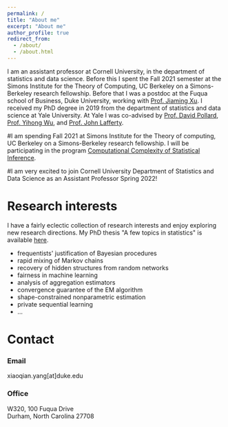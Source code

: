 ```yaml
---
permalink: /
title: "About me"
excerpt: "About me"
author_profile: true
redirect_from: 
  - /about/
  - /about.html
---
```


I am an assistant professor at Cornell University, in the department of statistics and data science. Before this I spent the Fall 2021 semester at the Simons Institute for the Theory of Computing, UC Berkeley on a Simons-Berkeley research fellowship. Before that I was a postdoc at the Fuqua school of Business, Duke University, working with [Prof. Jiaming Xu](https://faculty.fuqua.duke.edu/~jx77/). I received my PhD degree in 2019 from the department of statistics and data science at Yale University. At Yale I was co-advised by [Prof. David Pollard](http://www.stat.yale.edu/~pollard/), [Prof. Yihong Wu](http://www.stat.yale.edu/~yw562/), and [Prof. John Lafferty](https://statml.yale.edu/people/pi).

#I am spending Fall 2021 at Simons Institute for the Theory of computing, UC Berkeley on a Simons-Berkeley research fellowship. I will be participating in the program [Computational Complexity of Statistical Inference](https://simons.berkeley.edu/programs/si2021).

#I am very excited to join Cornell University Department of Statistics and Data Science as an Assistant Professor Spring 2022!

Research interests
======
I have a fairly eclectic collection of research interests and enjoy exploring new research directions. My PhD thesis "A few topics in statistics" is available [here](http://danayang.github.io/files/thesis.pdf).

* frequentists' justification of Bayesian procedures
* rapid mixing of Markov chains
* recovery of hidden structures from random networks
* fairness in machine learning
* analysis of aggregation estimators
* convergence guarantee of the EM algorithm
* shape-constrained nonparametric estimation
* private sequential learning
* ...

Contact
======
### Email
xiaoqian.yang[at]duke.edu

### Office
W320, 100 Fuqua Drive  
Durham, North Carolina 27708
